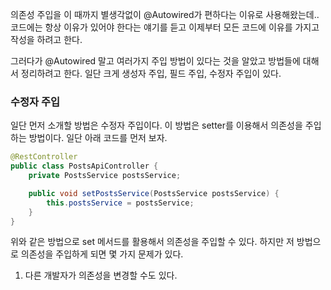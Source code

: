 의존성 주입을 이 때까지 별생각없이 @Autowired가 편하다는 이유로 사용해왔는데.. 코드에는 항상 이유가 있어야 한다는 얘기를 듣고 이제부터 모든 코드에 이유를 가지고 작성을 하려고 한다.

그러다가 @Autowired 말고 여러가지 주입 방법이 있다는 것을 알았고 방법들에 대해서 정리하려고 한다. 일단 크게 생성자 주입, 필드 주입, 수정자 주입이 있다.

### 수정자 주입

일단 먼저 소개할 방법은 수정자 주입이다. 이 방법은 setter를 이용해서 의존성을 주입하는 방법이다. 일단 아래 코드를 먼저 보자.

```java
@RestController
public class PostsApiController {
    private PostsService postsService;

    public void setPostsService(PostsService postsService) {
        this.postsService = postsService;
    }
}
```

위와 같은 방법으로 set 메서드를 활용해서 의존성을 주입할 수 있다. 하지만 저 방법으로 의존성을 주입하게 되면 몇 가지 문제가 있다.

1. 다른 개발자가 의존성을 변경할 수도 있다.
